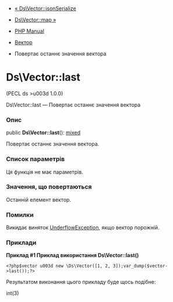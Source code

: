 - [« Ds\Vector::jsonSerialize](ds-vector.jsonserialize.md)
- [Ds\Vector::map »](ds-vector.map.md)

- [PHP Manual](index.md)
- [Вектор](class.ds-vector.md)
- Повертає останнє значення вектора

# Ds\Vector::last

(PECL ds \>u003d 1.0.0)

Ds\Vector::last — Повертає останнє значення вектора

### Опис

public **Ds\Vector::last**():
[mixed](language.types.declarations.md#language.types.declarations.mixed)

Повертає останнє значення вектора.

### Список параметрів

Ця функція не має параметрів.

### Значення, що повертаються

Останній елемент вектор.

### Помилки

Викидає виняток
[UnderflowException](class.underflowexception.md), якщо вектор порожній.

### Приклади

**Приклад #1 Приклад використання **Ds\Vector::last()****

` <?php$vector u003d new \Ds\Vector([1, 2, 3]);var_dump($vector->last());?> `

Результатом виконання цього прикладу буде щось подібне:

int(3)
